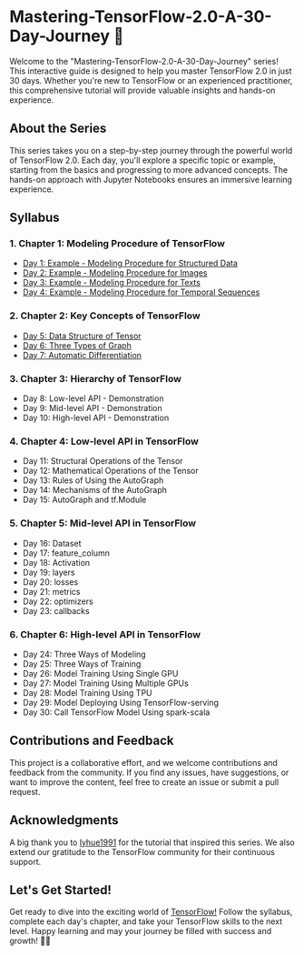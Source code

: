 # Mastering-TensorFlow-2.0-A-30-Day-Journey 🚀

Welcome to the "Mastering-TensorFlow-2.0-A-30-Day-Journey" series! This interactive guide is designed to help you master TensorFlow 2.0 in just 30 days. Whether you're new to TensorFlow or an experienced practitioner, this comprehensive tutorial will provide valuable insights and hands-on experience.

## About the Series

This series takes you on a step-by-step journey through the powerful world of TensorFlow 2.0. Each day, you'll explore a specific topic or example, starting from the basics and progressing to more advanced concepts. The hands-on approach with Jupyter Notebooks ensures an immersive learning experience.

## Syllabus

### 1. Chapter 1: Modeling Procedure of TensorFlow
- [Day 1: Example - Modeling Procedure for Structured Data](https://github.com/Devparihar5/Mastering-TensorFlow-2.0-A-30-Day-Journey/blob/main/Chapter-1%20Modeling%20Procedure%20of%20TensorFlow/1-1modeling-procedure-for-structured-data.ipynb)
- [Day 2: Example - Modeling Procedure for Images](https://github.com/Devparihar5/Mastering-TensorFlow-2.0-A-30-Day-Journey/blob/main/Chapter-1%20Modeling%20Procedure%20of%20TensorFlow/1-2Modeling_Procedure_for_Images.ipynb)
- [Day 3: Example - Modeling Procedure for Texts](https://github.com/Devparihar5/Mastering-TensorFlow-2.0-A-30-Day-Journey/blob/main/Chapter-1%20Modeling%20Procedure%20of%20TensorFlow/1-3Modeling_Procedure_for_Texts.ipynb)
- [Day 4: Example - Modeling Procedure for Temporal Sequences](https://github.com/Devparihar5/Mastering-TensorFlow-2.0-A-30-Day-Journey/blob/main/Chapter-1%20Modeling%20Procedure%20of%20TensorFlow/1-4Modeling_Procedure_for_Temporal_Sequences.ipynb)

### 2. Chapter 2: Key Concepts of TensorFlow
- [Day 5: Data Structure of Tensor](https://github.com/Devparihar5/Mastering-TensorFlow-2.0-A-30-Day-Journey/blob/main/Chapter-2%20The%20Key%20Concepts%20of%20TensorFlow/2-1Data_Structure.ipynb)
- [Day 6: Three Types of Graph](https://github.com/Devparihar5/Mastering-TensorFlow-2.0-A-30-Day-Journey/blob/main/Chapter-2%20The%20Key%20Concepts%20of%20TensorFlow/2-2Three_Types_of_Graph.ipynb)
- [Day 7: Automatic Differentiation](https://github.com/Devparihar5/Mastering-TensorFlow-2.0-A-30-Day-Journey/blob/main/Chapter-2%20The%20Key%20Concepts%20of%20TensorFlow/2-3Automatic_Differentiate.ipynb)

### 3. Chapter 3: Hierarchy of TensorFlow
- Day 8: Low-level API - Demonstration
- Day 9: Mid-level API - Demonstration
- Day 10: High-level API - Demonstration

### 4. Chapter 4: Low-level API in TensorFlow
- Day 11: Structural Operations of the Tensor
- Day 12: Mathematical Operations of the Tensor
- Day 13: Rules of Using the AutoGraph
- Day 14: Mechanisms of the AutoGraph
- Day 15: AutoGraph and tf.Module

### 5. Chapter 5: Mid-level API in TensorFlow
- Day 16: Dataset
- Day 17: feature_column
- Day 18: Activation
- Day 19: layers
- Day 20: losses
- Day 21: metrics
- Day 22: optimizers
- Day 23: callbacks

### 6. Chapter 6: High-level API in TensorFlow
- Day 24: Three Ways of Modeling
- Day 25: Three Ways of Training
- Day 26: Model Training Using Single GPU
- Day 27: Model Training Using Multiple GPUs
- Day 28: Model Training Using TPU
- Day 29: Model Deploying Using TensorFlow-serving
- Day 30: Call TensorFlow Model Using spark-scala

## Contributions and Feedback

This project is a collaborative effort, and we welcome contributions and feedback from the community. If you find any issues, have suggestions, or want to improve the content, feel free to create an issue or submit a pull request.

## Acknowledgments

A big thank you to [lyhue1991](https://github.com/lyhue1991) for the tutorial that inspired this series. We also extend our gratitude to the TensorFlow community for their continuous support.

## Let's Get Started!

Get ready to dive into the exciting world of [TensorFlow!](https://github.com/tensorflow/tensorflow) Follow the syllabus, complete each day's chapter, and take your TensorFlow skills to the next level. Happy learning and may your journey be filled with success and growth! 🌟🤖
